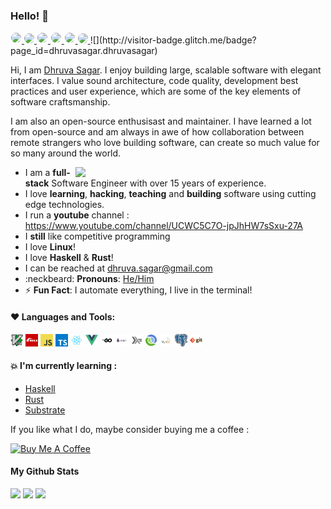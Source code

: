 ### Hello! :wave:

<a href="https://twitter.com/intent/follow?screen_name=dhruvasagar">
  <img style="background-color: white; border-radius: 50%; width: 40px; padding: 1px;" src="https://unpkg.com/simple-icons@5.20.0/icons/twitter.svg" width="22">
</a>
<a href="https://www.linkedin.com/in/dhruvasagar">
  <img style="background-color: white; border-radius: 50%; width: 40px;" src="https://unpkg.com/simple-icons@5.20.0/icons/linkedin.svg" width="22">
</a>
<a href="mailto:dhruva.sagar@gmail.com">
  <img style="background-color: white; border-radius: 50%; width: 40px; padding: 1px;" src="https://unpkg.com/simple-icons@5.20.0/icons/gmail.svg" width="22">
</a>
<a href="https://www.facebook.com/dhruvasagar.ds">
  <img style="background-color: white; border-radius: 50%; width: 40px; padding: 1px;" src="https://unpkg.com/simple-icons@5.20.0/icons/facebook.svg" width="22">
</a>
<a href="https://t.me/dhruvasagar">
  <img style="background-color: white; border-radius: 50%; width: 40px; padding: 1px;" src="https://unpkg.com/simple-icons@5.20.0/icons/telegram.svg" width="22">
</a>
<a href="https://www.instagram.com/dhruva.sagar">
  <img style="background-color: white; border-radius: 50%; width: 40px;" src="https://unpkg.com/simple-icons@5.20.0/icons/instagram.svg" width="22">
</a>
![](http://visitor-badge.glitch.me/badge?page_id=dhruvasagar.dhruvasagar)

Hi, I am [Dhruva Sagar](https://dhruvasagar.dev). I enjoy building large,
scalable software with elegant interfaces. I value sound architecture, code
quality, development best practices and user experience, which are some of the
key elements of software craftsmanship.

I am also an open-source enthusisast and maintainer. I have learned a lot from
open-source and am always in awe of how collaboration between remote strangers
who love building software, can create so much value for so many around the
world.

<img align="right" src="/media/setup.jpg?raw=true" width="400" />

* I am a **full-stack** Software Engineer with over 15 years of experience.
* I love **learning**, **hacking**, **teaching** and **building** software
  using cutting edge technologies.
* I run a **youtube** channel :
  https://www.youtube.com/channel/UCWC5C7O-jpJhHW7sSxu-27A
* I **still** like competitive programming
* I love **Linux**!
* I love **Haskell** & **Rust**!
* I can be reached at [dhruva.sagar@gmail.com](mailto:dhruva.sagar@gmail.com)
* :neckbeard: **Pronouns**: [He/Him](https://pronouns.is/he)
* :zap: **Fun Fact**: I automate everything, I live in the terminal!

#### :heart: Languages and Tools:

<code><img height=20 src="https://raw.githubusercontent.com/github/explore/main/topics/vim/vim.png"></code>
<code><img height=20 src="https://raw.githubusercontent.com/github/explore/main/topics/rails/rails.png"></code>
<code><img height=20 src="https://raw.githubusercontent.com/github/explore/main/topics/javascript/javascript.png"></code>
<code><img height=20 src="https://raw.githubusercontent.com/github/explore/main/topics/typescript/typescript.png"></code>
<code><img height=20 src="https://raw.githubusercontent.com/github/explore/main/topics/react/react.png"></code>
<code><img height=20 src="https://raw.githubusercontent.com/github/explore/main/topics/vue/vue.png"></code>
<code><img height=20 src="https://raw.githubusercontent.com/github/explore/main/topics/go/go.png"></code>
<code><img height=20 src="https://raw.githubusercontent.com/github/explore/main/topics/elixir/elixir.png"></code>
<code><img height=20 src="https://raw.githubusercontent.com/github/explore/main/topics/haskell/haskell.png"></code>
<code><img height=20 src="https://raw.githubusercontent.com/github/explore/main/topics/clojure/clojure.png"></code>
<code><img height=20 src="https://raw.githubusercontent.com/github/explore/main/topics/mysql/mysql.png"></code>
<code><img height=20 src="https://raw.githubusercontent.com/github/explore/main/topics/postgresql/postgresql.png"></code>
<code><img height=20 src="https://raw.githubusercontent.com/github/explore/main/topics/git/git.png"></code>

#### :boom: I'm currently learning :

* [Haskell](https://www.haskell.org)
* [Rust](https://rust-lang.org)
* [Substrate](https://substrate.io)

If you like what I do, maybe consider buying me a coffee :

<a href="https://www.buymeacoffee.com/dhruvasagar" target="_blank"><img src="https://cdn.buymeacoffee.com/buttons/v2/default-red.png" alt="Buy Me A Coffee" width="150" ></a>

#### My Github Stats

<img src="https://github-profile-trophy.vercel.app/?username=dhruvasagar&theme=onedark&column=3">
<img src="https://github-readme-streak-stats.herokuapp.com/?user=dhruvasagar&theme=tokyonight&hide_border=true">
<img src="https://github-readme-stats.vercel.app/api/top-langs/?username=dhruvasagar&show_icons=true&hide_border=true&theme=tokyonight">
